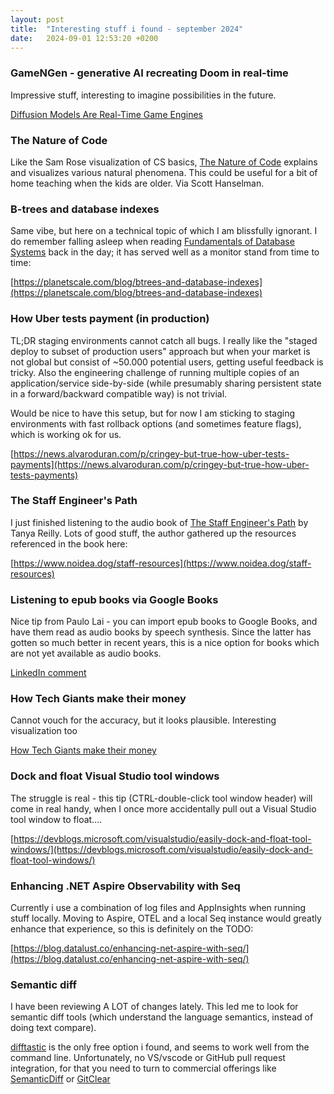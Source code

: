 ```yaml
---
layout: post
title:  "Interesting stuff i found - september 2024"
date:   2024-09-01 12:53:20 +0200
---
```

### GameNGen - generative AI recreating Doom in real-time
Impressive stuff, interesting to imagine possibilities in the future.

[Diffusion Models Are Real-Time Game Engines](https://gamengen.github.io/)

### The Nature of Code
Like the Sam Rose visualization of CS basics, [The Nature of Code](https://natureofcode.com/) explains and visualizes various natural phenomena. This could be useful for a bit of home teaching when the kids are older. Via Scott Hanselman.

### B-trees and database indexes
Same vibe, but here on a technical topic of which I am blissfully ignorant. I do remember falling asleep when reading [Fundamentals of Database Systems](https://www.amazon.com/Fundamentals-Database-Systems-Ramez-Elmasri/dp/0133970779) back in the day; it has served well as a monitor stand from time to time:

[https://planetscale.com/blog/btrees-and-database-indexes](https://planetscale.com/blog/btrees-and-database-indexes)

### How Uber tests payment (in production)
TL;DR staging environments cannot catch all bugs. I really like the "staged deploy to subset of production users" approach but when your market is not global but consist of ~50.000 potential users, getting useful feedback is tricky. Also the engineering challenge of running multiple copies of an application/service side-by-side (while presumably sharing persistent state in a forward/backward compatible way) is not trivial.

Would be nice to have this setup, but for now I am sticking to staging environments with fast rollback options (and sometimes feature flags), which is working ok for us.

[https://news.alvaroduran.com/p/cringey-but-true-how-uber-tests-payments](https://news.alvaroduran.com/p/cringey-but-true-how-uber-tests-payments)

### The Staff Engineer's Path
I just finished listening to the audio book of [The Staff Engineer's Path](https://www.oreilly.com/library/view/the-staff-engineers/9781098118723/) by Tanya Reilly. Lots of good stuff, the author gathered up the resources referenced in the book here:

[https://www.noidea.dog/staff-resources](https://www.noidea.dog/staff-resources)

### Listening to epub books via Google Books
Nice tip from Paulo Lai - you can import epub books to Google Books, and have them read as audio books by speech synthesis. Since the latter has gotten so much better in recent years, this is a nice option for books which are not yet available as audio books.

[LinkedIn comment](https://www.linkedin.com/feed/update/urn:li:activity:7237553734879182848?commentUrn=urn%3Ali%3Acomment%3A%28activity%3A7237553734879182848%2C7239624545593139201%29&dashCommentUrn=urn%3Ali%3Afsd_comment%3A%287239624545593139201%2Curn%3Ali%3Aactivity%3A7237553734879182848%29)

### How Tech Giants make their money
Cannot vouch for the accuracy, but it looks plausible. Interesting visualization too

[How Tech Giants make their money](https://www.threads.net/@dataworld_feed/post/C_fPdaNK-Qv/)

### Dock and float Visual Studio tool windows
The struggle is real - this tip (CTRL-double-click tool window header) will come in real handy, when I once more accidentally pull out a Visual Studio tool window to float....

[https://devblogs.microsoft.com/visualstudio/easily-dock-and-float-tool-windows/](https://devblogs.microsoft.com/visualstudio/easily-dock-and-float-tool-windows/)

### Enhancing .NET Aspire Observability with Seq
Currently i use a combination of log files and AppInsights when running stuff locally. Moving to Aspire, OTEL and a local Seq instance would greatly enhance that experience, so this is definitely on the TODO:

[https://blog.datalust.co/enhancing-net-aspire-with-seq/](https://blog.datalust.co/enhancing-net-aspire-with-seq/)

### Semantic diff
I have been reviewing A LOT of changes lately. This led me to look for semantic diff tools (which understand the language semantics, instead of doing text compare).

[difftastic](https://difftastic.wilfred.me.uk/git.html#one-off-usage) is the only free option i found, and seems to work well from the command line. 
Unfortunately, no VS/vscode or GitHub pull request integration, for that you need to turn to commercial offerings like [SemanticDiff](https://semanticdiff.com/) or [GitClear](https://www.gitclear.com/best_github_alternative_pull_request_review_tool)
